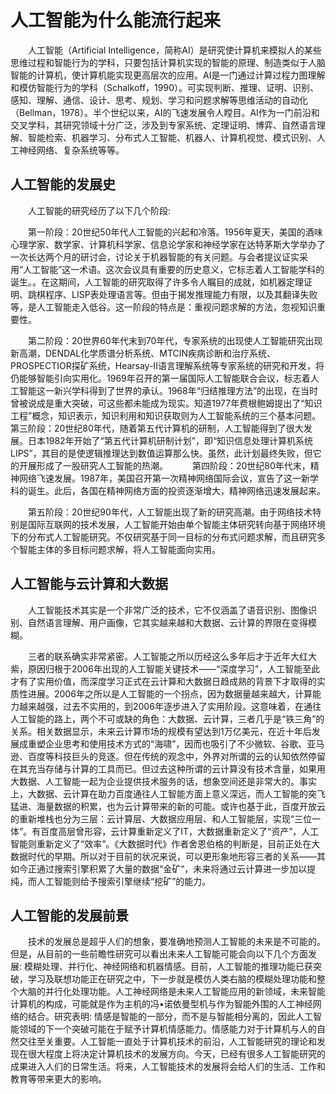 # 人工智能为什么能流行起来

　　人工智能（Artificial Intelligence，简称AI）是研究使计算机来模拟人的某些思维过程和智能行为的学科，只要包括计算机实现的智能的原理、制造类似于人脑智能的计算机，使计算机能实现更高层次的应用。AI是一门通过计算过程力图理解和模仿智能行为的学科（Schalkoff，1990）。可实现判断、推理、证明、识别、感知、理解、通信、设计、思考、规划、学习和问题求解等思维活动的自动化（Bellman，1978）。半个世纪以来，AI的飞速发展令人瞠目。AI作为一门前沿和交叉学科，其研究领域十分广泛，涉及到专家系统、定理证明、博弈、自然语言理解、智能检索、机器学习、分布式人工智能、机器人、计算机视觉、模式识别、人工神经网络、复杂系统等等。
## 人工智能的发展史
　　人工智能的研究经历了以下几个阶段: 　　

 　　第一阶段：20世纪50年代人工智能的兴起和冷落。1956年夏天，美国的酒味心理学家、数学家、计算机科学家、信息论学家和神经学家在达特茅斯大学举办了一次长达两个月的研讨会，讨论关于机器智能的有关问题。与会者提议证实采用“人工智能”这一术语。这次会议具有重要的历史意义，它标志着人工智能学科的诞生。。在这期间，人工智能的研究取得了许多令人瞩目的成就，如机器定理证明、跳棋程序、LISP表处理语言等。但由于揭发推理能力有限，以及其翻译失败等，是人工智能走入低谷。这一阶段的特点是：重视问题求解的方法，忽视知识重要性。

　　第二阶段：20世界60年代末到70年代，专家系统的出现使人工智能研究出现新高潮，DENDAL化学质谱分析系统、MTCIN疾病诊断和治疗系统、PROSPECTIOR探矿系统，Hearsay-II语言理解系统等专家系统的研究和开发，将仍能够智能引向实用化。1969年召开的第一届国际人工智能联合会议，标志着人工智能这一新兴学科得到了世界的承认。1968年“归结推理方法”的出现，在当时曾被说成是重大突破，可这些都未能成为现实。知道1977年费根鲍姆提出了“知识工程”概念，知识表示，知识利用和知识获取则为人工智能系统的三个基本问题。　　
　　
　　第三阶段：20世纪80年代，随着第五代计算机的研制，人工智能得到了很大发展。日本1982年开始了“第五代计算机研制计划”，即“知识信息处理计算机系统LIPS”，其目的是使逻辑推理达到数值运算那么快。虽然，此计划最终失败，但它的开展形成了一股研究人工智能的热潮。　　
　第四阶段：20世纪80年代末，精神网络飞速发展。1987年，美国召开第一次精神网络国际会议，宣告了这一新学科的诞生。此后，各国在精神网络方面的投资逐渐增大，精神网络迅速发展起来。　　

　　第五阶段：20世纪90年代，人工智能出现了新的研究高潮。由于网络技术特别是国际互联网的技术发展，人工智能开始由单个智能主体研究转向基于网络环境下的分布式人工智能研究。不仅研究基于同一目标的分布式问题求解，而且研究多个智能主体的多目标问题求解，将人工智能面向实用。　　
## 人工智能与云计算和大数据　
　　人工智能技术其实是一个非常广泛的技术，它不仅涵盖了语音识别、图像识别、自然语言理解、用户画像，它其实越来越和大数据、云计算的界限在变得模糊。  

　　三者的联系确实非常紧密。人工智能之所以历经这么多年后才于近年大红大紫，原因归根于2006年出现的人工智能关键技术——“深度学习”，人工智能至此才有了实用价值，而深度学习正式在云计算和大数据日趋成熟的背景下才取得的实质性进展。2006年之所以是人工智能的一个拐点，因为数据量越来越大，计算能力越来越强，过去不实用的，到2006年逐步进入了实用阶段。这意味着，在通往人工智能的路上，两个不可或缺的角色：大数据、云计算，三者几乎是“铁三角”的关系。相关数据显示，未来云计算市场的规模有望达到1万亿美元，在近十年后发展成重塑企业思考和使用技术方式的“海啸”，因而也吸引了不少微软、谷歌、亚马逊、百度等科技巨头的竞逐。但在传统的观念中，外界对所谓的云的认知依然停留在其充当存储与计算的工具而已。但过去这种所谓的云计算没有技术含量，如果用大数据、人工智能一起为企业提供技术服务的话，想象空间还是非常大的。事实上，大数据、云计算在助力百度通往人工智能方面上意义深远，而人工智能的突飞猛进、海量数据的积累，也为云计算带来的新的可能。或许也基于此，百度开放云的重新堆栈也分为三层：云计算层、大数据应用层、和人工智能层，实现“三位一体”。有百度高层曾形容，云计算重新定义了IT，大数据重新定义了“资产”，人工智能则重新定义了“效率”。《大数据时代》作者舍恩伯格的判断是，目前正处在大数据时代的早期。所以对于目前的状况来说，可以更形象地形容三者的关系——其如今正通过搜索引擎积累了大量的数据“金矿”，未来将通过云计算进一步加以提纯，而人工智能则给予搜索引擎继续“挖矿”的能力。  
## 人工智能的发展前景　　
 　　技术的发展总是超乎人们的想象，要准确地预测人工智能的未来是不可能的。但是，从目前的一些前瞻性研究可以看出未来人工智能可能会向以下几个方面发展: 模糊处理、并行化、神经网络和机器情感。目前，人工智能的推理功能已获突破，学习及联想功能正在研究之中，下一步就是模仿人类右脑的模糊处理功能和整个大脑的并行化处理功能。人工神经网络是未来人工智能应用的新领域，未来智能计算机的构成，可能就是作为主机的冯•诺依曼型机与作为智能外围的人工神经网络的结合。研究表明: 情感是智能的一部分，而不是与智能相分离的，因此人工智能领域的下一个突破可能在于赋予计算机情感能力。情感能力对于计算机与人的自然交往至关重要。人工智能一直处于计算机技术的前沿，人工智能研究的理论和发现在很大程度上将决定计算机技术的发展方向。今天，已经有很多人工智能研究的成果进入人们的日常生活。将来，人工智能技术的发展将会给人们的生活、工作和教育等带来更大的影响。　　
 
